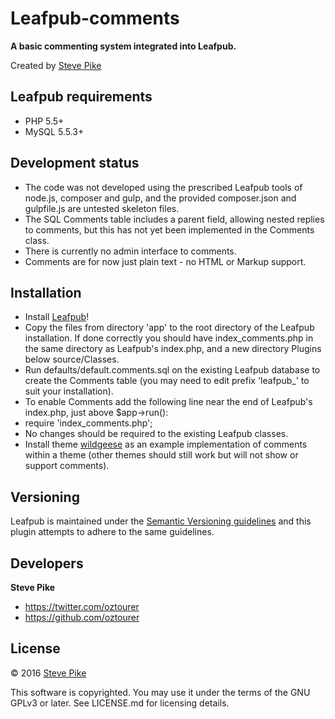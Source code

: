 # Leafpub-comments

**A basic commenting system integrated into Leafpub.**

Created by [Steve Pike](https://twitter.com/oztourer)

## Leafpub requirements

- PHP 5.5+
- MySQL 5.5.3+

## Development status

- The code was not developed using the prescribed Leafpub tools of node.js, composer and gulp, and the provided composer.json and gulpfile.js are untested skeleton files.
- The SQL Comments table includes a parent field, allowing nested replies to comments, but this has not yet been implemented in the Comments class.
- There is currently no admin interface to comments.
- Comments are for now just plain text - no HTML or Markup support.


## Installation

- Install [Leafpub](https://github.com/Leafpub)!
- Copy the files from directory 'app' to the root directory of the Leafpub installation. If done correctly you should have index_comments.php in the same directory as Leafpub's index.php, and a new directory Plugins below source/Classes.
- Run defaults/default.comments.sql on the existing Leafpub database to create the Comments table (you may need to edit prefix 'leafpub_' to suit your installation).
- To enable Comments add the following line near the end of Leafpub's index.php, just above $app->run():
 - require 'index_comments.php';
- No changes should be required to the existing Leafpub classes.
- Install theme [wildgeese](https://github.com/oztourer/Leafpub-theme-wildgeese) as an example implementation of comments within a theme (other themes should still work but will not show or support comments).

## Versioning

Leafpub is maintained under the [Semantic Versioning guidelines](http://semver.org/) and this plugin attempts to adhere to the same guidelines.

## Developers

**Steve Pike**

- https://twitter.com/oztourer
- https://github.com/oztourer

## License

© 2016 [Steve Pike](https://twitter.com/oztourer)

This software is copyrighted. You may use it under the terms of the GNU GPLv3 or later. See LICENSE.md for licensing details.

